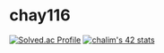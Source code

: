 # chay116


[![Solved.ac Profile](http://mazassumnida.wtf/api/v2/generate_badge?boj=chay116)](https://solved.ac/chay116/)
[![chalim's 42 stats](https://badge42.herokuapp.com/api/stats/chalim)](https://github.com/chalim/badge42)
